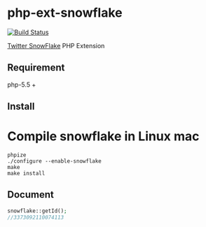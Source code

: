# php-ext-snowflake

[![Build Status](https://travis-ci.org/wxxiong6/php-ext-snowflake.svg?branch=master)](https://travis-ci.org/wxxiong6/php-ext-snowflake)

[Twitter SnowFlake](https://github.com/twitter-archive/snowflake, "Twitter SnowFlake") PHP Extension

## Requirement
php-5.5 +

## Install
# Compile snowflake in Linux mac

```shell
phpize
./configure --enable-snowflake
make
make install
```

## Document
```php
snowflake::getId();
//3373092110074113
```
